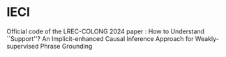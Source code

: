 # IECI
Official code of the LREC-COLONG 2024 paper : How to Understand ``Support''? An Implicit-enhanced Causal Inference Approach for Weakly-supervised Phrase Grounding
